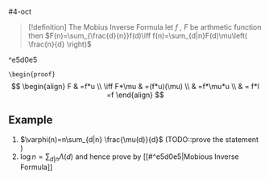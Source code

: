 #4-oct
> [!definition]  The Mobius Inverse Formula
> let  $f$  ,  $F$  be  arthmetic function then
> $F(n)=\sum_{\frac{d}{n}}f(d)\iff f(n)=\sum_{d|n}F(d)\mu\left( \frac{n}{d} \right)$

^e5d0e5

`\begin{proof}`
$$
\begin{align}
F & =f*u  \\
\iff F*\mu & =(f*u)(\mu) \\
 & =f*\mu*u  \\
 & = f*I =f
\end{align}
$$

## Example 
1. $\varphi(n)=n\sum_{d|n} \frac{\mu(d)}{d}$ (TODO::prove the statement )
2.  $\log n=\sum_{d|n}\Lambda(d)$ 
and hence prove by [[#^e5d0e5|Mobious Inverse Formula]]  